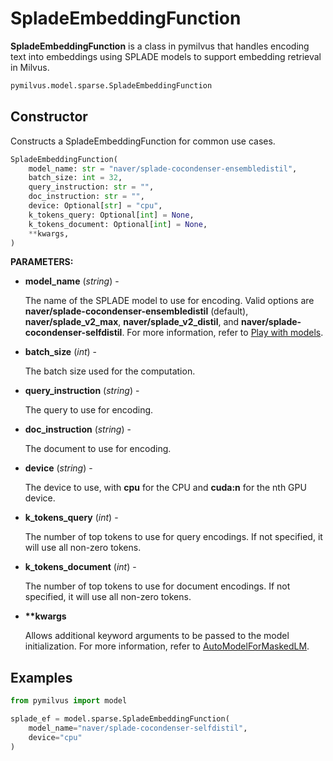 # SpladeEmbeddingFunction

__SpladeEmbeddingFunction__ is a class in pymilvus that handles encoding text into embeddings using SPLADE models to support embedding retrieval in Milvus.

```python
pymilvus.model.sparse.SpladeEmbeddingFunction
```

## Constructor

Constructs a SpladeEmbeddingFunction for common use cases.

```python
SpladeEmbeddingFunction(
    model_name: str = "naver/splade-cocondenser-ensembledistil",
    batch_size: int = 32,
    query_instruction: str = "",
    doc_instruction: str = "",
    device: Optional[str] = "cpu",
    k_tokens_query: Optional[int] = None,
    k_tokens_document: Optional[int] = None,
    **kwargs,
)
```

__PARAMETERS:__

- __model_name__ (_string_) -

    The name of the SPLADE model to use for encoding. Valid options are __naver/splade-cocondenser-ensembledistil__ (default), __naver/splade_v2_max__, __naver/splade_v2_distil__, and __naver/splade-cocondenser-selfdistil__. For more information, refer to [Play with models](https://github.com/naver/splade?tab=readme-ov-file#playing-with-the-model).

- __batch_size__ (_int_) -

    The batch size used for the computation.

- __query_instruction__ (_string_) -

    The query to use for encoding.

- __doc_instruction__ (_string_) -

    The document to use for encoding.

- __device__ (_string_) -

    The device to use, with __cpu__ for the CPU and __cuda:n__ for the nth GPU device.

- __k_tokens_query__ (_int_) -

    The number of top tokens to use for query encodings. If not specified, it will use all non-zero tokens.

- __k_tokens_document__ (_int_) -

    The number of top tokens to use for document encodings. If not specified, it will use all non-zero tokens.

- __**kwargs__

    Allows additional keyword arguments to be passed to the model initialization. For more information, refer to [AutoModelForMaskedLM](https://huggingface.co/docs/transformers/model_doc/auto#transformers.AutoModelForMaskedLM).

## Examples

```python
from pymilvus import model

splade_ef = model.sparse.SpladeEmbeddingFunction(
    model_name="naver/splade-cocondenser-selfdistil", 
    device="cpu"
)
```

